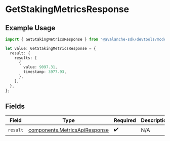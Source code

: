 # GetStakingMetricsResponse

## Example Usage

```typescript
import { GetStakingMetricsResponse } from "@avalanche-sdk/devtools/models/operations";

let value: GetStakingMetricsResponse = {
  result: {
    results: [
      {
        value: 9097.31,
        timestamp: 3977.93,
      },
    ],
  },
};
```

## Fields

| Field                                                                          | Type                                                                           | Required                                                                       | Description                                                                    |
| ------------------------------------------------------------------------------ | ------------------------------------------------------------------------------ | ------------------------------------------------------------------------------ | ------------------------------------------------------------------------------ |
| `result`                                                                       | [components.MetricsApiResponse](../../models/components/metricsapiresponse.md) | :heavy_check_mark:                                                             | N/A                                                                            |